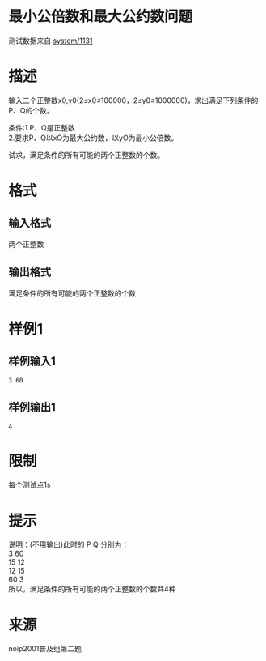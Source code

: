 
# 最小公倍数和最大公约数问题

> 
测试数据来自 [system/1131](/p/1131)


# 描述

输入二个正整数x0,y0(2≤x0≤100000，2≤y0≤1000000)，求出满足下列条件的P、Q的个数。

条件:1.P、Q是正整数<br/>
      2.要求P、Q以xO为最大公约数，以yO为最小公倍数。

试求，满足条件的所有可能的两个正整数的个数。

# 格式

## 输入格式

两个正整数

## 输出格式

满足条件的所有可能的两个正整数的个数

# 样例1

## 样例输入1

```
3 60

```

## 样例输出1

```
4

```

# 限制

每个测试点1s

# 提示

说明：(不用输出)此时的  P    Q   分别为：<br/>
                        3   60<br/>
                        15   12<br/>
                        12   15<br/>
                        60    3<br/>
所以，满足条件的所有可能的两个正整数的个数共4种

# 来源

noip2001普及组第二题
